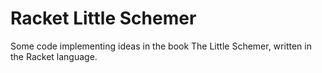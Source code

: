 # Racket Little Schemer

Some code implementing ideas in the book The Little Schemer, written in the Racket language.
